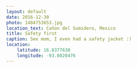 ```yaml
---
layout: default
date: 2016-12-30
photo: 1484753653.jpg
location_text: Cañon del Sumidero, Mexico
title: Safety first
caption: See mom, I even had a safety jacket :)
location:
    latitude: 16.8377638
    longitude: -93.0820476
---
```

